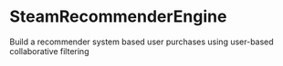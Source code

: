 # SteamRecommenderEngine
Build a recommender system based user purchases using user-based collaborative filtering
